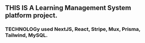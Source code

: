 ## THIS IS A Learning Management System platform project.

### TECHNOLOGy used  NextJS, React, Stripe, Mux, Prisma, Tailwind, MySQL.
